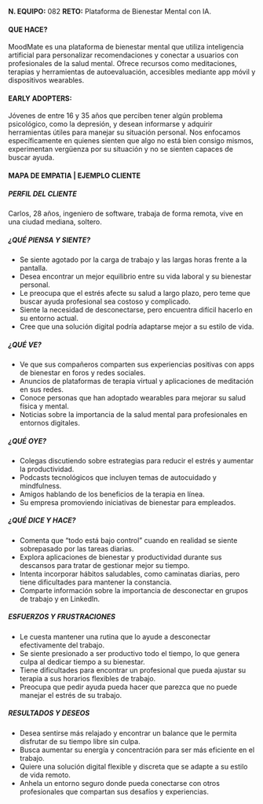 __N. EQUIPO:__ 082
__RETO:__ Plataforma de Bienestar Mental con IA.
####   QUE HACE?
MoodMate es una plataforma de bienestar mental que utiliza inteligencia artificial para personalizar recomendaciones y conectar a usuarios con profesionales de la salud mental. Ofrece recursos como meditaciones, terapias y herramientas de autoevaluación, accesibles mediante app móvil y dispositivos wearables.
####   EARLY ADOPTERS:
Jóvenes de entre 16 y 35 años que perciben tener algún problema psicológico, como la depresión, y desean informarse y adquirir herramientas útiles para manejar su situación personal. Nos enfocamos específicamente en quienes sienten que algo no está bien consigo mismos, experimentan vergüenza por su situación y no se sienten capaces de buscar ayuda.
####   MAPA DE EMPATIA | EJEMPLO CLIENTE
#####    PERFIL DEL CLIENTE
Carlos, 28 años, ingeniero de software, trabaja de forma remota, vive en una ciudad mediana, soltero.
#####    ¿QUÉ PIENSA Y SIENTE?
- Se siente agotado por la carga de trabajo y las largas horas frente a la pantalla.
- Desea encontrar un mejor equilibrio entre su vida laboral y su bienestar personal.
- Le preocupa que el estrés afecte su salud a largo plazo, pero teme que buscar ayuda profesional sea costoso y complicado.
- Siente la necesidad de desconectarse, pero encuentra difícil hacerlo en su entorno actual.
- Cree que una solución digital podría adaptarse mejor a su estilo de vida.
#####    ¿QUÉ VE?
- Ve que sus compañeros comparten sus experiencias positivas con apps de bienestar en foros y redes sociales.
- Anuncios de plataformas de terapia virtual y aplicaciones de meditación en sus redes.
- Conoce personas que han adoptado wearables para mejorar su salud física y mental.
- Noticias sobre la importancia de la salud mental para profesionales en entornos digitales.
#####    ¿QUÉ OYE?
- Colegas discutiendo sobre estrategias para reducir el estrés y aumentar la productividad.
- Podcasts tecnológicos que incluyen temas de autocuidado y mindfulness.
- Amigos hablando de los beneficios de la terapia en línea.
- Su empresa promoviendo iniciativas de bienestar para empleados.
#####    ¿QUÉ DICE Y HACE?
- Comenta que “todo está bajo control” cuando en realidad se siente sobrepasado por las tareas diarias.
- Explora aplicaciones de bienestar y productividad durante sus descansos para tratar de gestionar mejor su tiempo.
- Intenta incorporar hábitos saludables, como caminatas diarias, pero tiene dificultades para mantener la constancia.
- Comparte información sobre la importancia de desconectar en grupos de trabajo y en LinkedIn.
#####    ESFUERZOS Y FRUSTRACIONES
- Le cuesta mantener una rutina que lo ayude a desconectar efectivamente del trabajo.
- Se siente presionado a ser productivo todo el tiempo, lo que genera culpa al dedicar tiempo a su bienestar.
- Tiene dificultades para encontrar un profesional que pueda ajustar su terapia a sus horarios flexibles de trabajo.
- Preocupa que pedir ayuda pueda hacer que parezca que no puede manejar el estrés de su trabajo.
#####    RESULTADOS Y DESEOS
- Desea sentirse más relajado y encontrar un balance que le permita disfrutar de su tiempo libre sin culpa.
- Busca aumentar su energía y concentración para ser más eficiente en el trabajo.
- Quiere una solución digital flexible y discreta que se adapte a su estilo de vida remoto.
- Anhela un entorno seguro donde pueda conectarse con otros profesionales que compartan sus desafíos y experiencias.